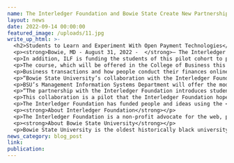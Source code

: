 ```yaml
---
name: The Interledger Foundation and Bowie State Create New Partnership
layout: news
date: 2022-09-14 00:00:00
featured_image: /uploads/11.jpg
write_up_html: >-
  <h2>Students to Learn and Experiment With Open Payment Technologies</h2>
  <p><strong>Bowie, MD - August 31, 2022 -  </strong>– The Interledger Foundation (ILF)  awarded Bowie State University(BSU) a $25,000 grant to partner on an undergraduate course that will enable students to explore open payments technologies and issues in eCommerce and personal finance. Open payments technologies allow individuals and businesses to pay for goods and services online via a phone, mobile device, or plug-in technologies from anywhere in the world at any time. </p>
  <p>In addition, ILF is funding the students of this pilot cohort to participate in the Interledger Protocol Summit in November 2022 in New Orleans. This opportunity will expose students to the digital financial ecosystem, open payment systems, micro-transactions and web monetization. These are a few of the concepts that will be explored throughout the course.</p>
  <p>The course, which will be offered in the College of Business this fall semester will introduce students to innovative technologies and allow them to research ways how more people can use the internet to gain greater financial access to goods and services worldwide, particularly in developing nations.</p>
  <p>Business transactions and how people conduct their finances online have been revolutionized by the Internet, facilitated by innovations and new digital financial systems. As the financial landscape changes, there is a need to ensure a robust and diverse pipeline of emerging professionals that is ready to meet the challenges of a changing financial ecosystem. BSU is the first HBCU to partner with the Interledger Foundation for students to learn more about open payment technologies.</p>
  <p>“Bowie State University’s collaboration with the Interledger Foundation is a significant step in the right direction to prepare a cadre of students with the requisite knowledge and exposure to the evolution of 21<sup>st</sup> century eCommerce,” said Briana Marbury, Executive Director of the Interledger Foundation. “It will also serve as a medium to increase awareness about financial innovation developed to create a more equitable and creative society through an open payments network for individuals and businesses to buy and sell products and services irrespective of where they are located in the world.”</p>
  <p>BSU’s Management Information Systems Department will offer the modified eCommerce course for students pursuing degrees in information systems, marketing, entrepreneurship, management, accounting, computer science, security, and technology. Each student will be encouraged to interact with mentors, practitioners and open web payment advocates. The course model emulates broad Inteledger Foundation concepts as it pertains to the role of web payments in fostering more efficient and equitable commerce. Students will have a multi-progressive deliverable as part of a capstone project.</p>
  <p>“The partnership with the Interledger Foundation introduces students, Bowie State, and the community to advanced capabilities and knowledge through experiences in digital finance and open payments,” said Dr Andrew Mangle, assistant professor of management information systems in the College of Business at Bowie State University.  “Students will participate with the Interledger community by engaging with entrepreneurs, and innovators, and developing impactful solutions to promote equitable and inclusive markets.”</p>
  <p>This collaboration is a pilot that the Interledger Foundation hopes to expand to other Historically Black Colleges and Universities (HBCUs) and other schools that serve historically excluded communities.</p>
  <p>The Interledger Foundation has funded people and ideas using the <a href="https://interledger.org/rfcs/0027-interledger-protocol-4/">Interledger Protocol (ILP) </a>to contribute to an open payments network built on equitable access through the internet. Approximately $10 million has been granted to supporting projects in over 38 countries.</p>
  <p><strong>About Interledger Foundation</strong></p>
  <p>The Interledger Foundation is a non-profit advocate for the web, promoting innovation, creativity, and inclusion by advancing open payment standards and technologies that seamlessly connect our global society. And all the work we do is to connect and benefit every human, regardless of identity, geography, or income.  <em>Website</em>: <a href="https://interledger.org/">https://interledger.org/</a></p>
  <p><strong>About Bowie State University</strong></p>
  <p>Bowie State University is the oldest historically black university (HBCU) in Maryland. The present-day public university, located in suburban Bowie, Maryland, was founded by the Baltimore Association for the Moral and Educational Improvement of Colored People in 1865. Bowie State has five colleges with 18 departments offering 23 undergraduate majors, 19 master’s degree programs, two doctoral programs, and numerous advanced certificate programs.  <em>Website</em>: <a href="https://www.bowiestate.edu/">https://www.bowiestate.edu/</a></p>
news_category: blog_post
link:
publication:
---
```

